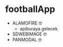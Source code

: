 # footballApp

- ALAMOFİRE :nerd_face:
    - apiburaya gelecek 
- SDWEBIMAGE :nerd_face:
- PANMODAL :nerd_face:
